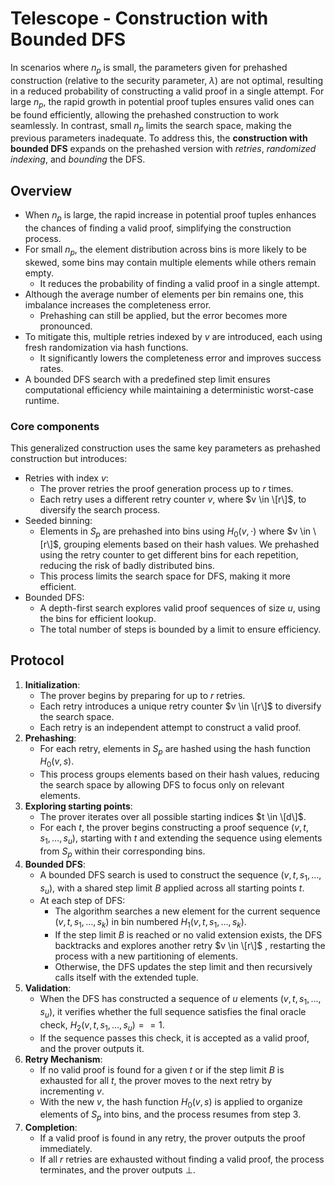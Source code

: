 # Telescope - Construction with Bounded DFS

In scenarios where $n_p$ is small, the parameters given for prehashed construction (relative to the security parameter, $\lambda$) are not optimal, resulting in a reduced probability of constructing a valid proof in a single attempt.
For large $n_p$, the rapid growth in potential proof tuples ensures valid ones can be found efficiently, allowing the prehashed construction to work seamlessly.
In contrast, small $n_p$ limits the search space, making the previous parameters inadequate.
To address this, the **construction with bounded DFS** expands on the prehashed version with *retries*, *randomized indexing*, and *bounding* the DFS.

## Overview
- When $n_p$ is large, the rapid increase in potential proof tuples enhances the chances of finding a valid proof, simplifying the construction process.
- For small $n_p$, the element distribution across bins is more likely to be skewed, some bins may contain multiple elements while others remain empty.
  - It reduces the probability of finding a valid proof in a single attempt.
- Although the average number of elements per bin remains one, this imbalance increases the completeness error. 
  - Prehashing can still be applied, but the error becomes more pronounced.
- To mitigate this, multiple retries indexed by $v$ are introduced, each using fresh randomization via hash functions. 
  - It significantly lowers the completeness error and improves success rates.
- A bounded DFS search with a predefined step limit ensures computational efficiency while maintaining a deterministic worst-case runtime.

### Core components
This generalized construction uses the same key parameters as prehashed construction but introduces:
- Retries with index $v$: 
  - The prover retries the proof generation process up to $r$ times.
  - Each retry uses a different retry counter $v$, where $v \in \[r\]$, to diversify the search process.
- Seeded binning:
  - Elements in $S_p$ are prehashed into bins using $H_0(v, \cdot)$ where $v \in \[r\]$, grouping elements based on their hash values. We prehashed using the retry counter to get different bins for each repetition, reducing the risk of badly distributed bins.
  - This process limits the search space for DFS, making it more efficient.
- Bounded DFS:
  - A depth-first search explores valid proof sequences of size $u$, using the bins for efficient lookup.
  - The total number of steps is bounded by a limit to ensure efficiency.

## Protocol
1. **Initialization**:
   - The prover begins by preparing for up to $r$ retries. 
   - Each retry introduces a unique retry counter $v \in \[r\]$ to diversify the search space.
   - Each retry is an independent attempt to construct a valid proof.
2. **Prehashing**:
   - For each retry, elements in $S_p$ are hashed using the hash function $H_0(v, s)$.
   - This process groups elements based on their hash values, reducing the search space by allowing DFS to focus only on relevant elements.
3. **Exploring starting points**:
   - The prover iterates over all possible starting indices $t \in \[d\]$.
   - For each $t$, the prover begins constructing a proof sequence $(v, t, s_1, \ldots, s_u)$, starting with $t$ and extending the sequence using elements from $S_p$ within their corresponding bins.
4. **Bounded DFS**:
   - A bounded DFS search is used to construct the sequence $(v, t, s_1, \ldots, s_u)$, with a shared step limit $B$ applied across all starting points $t$.
   - At each step of DFS:
     - The algorithm searches a new element for the current sequence $(v, t, s_1, \ldots, s_k)$ in bin numbered $H_1(v, t, s_1, \ldots, s_k)$.
     - If the step limit $B$ is reached or no valid extension exists, the DFS backtracks and explores another retry $v \in \[r\]$ , restarting the process with a new partitioning of elements. 
     - Otherwise, the DFS updates the step limit and then recursively calls itself with the extended tuple.
5. **Validation**:
   - When the DFS has constructed a sequence of $u$ elements $(v, t, s_1, \ldots, s_u)$, it verifies whether the full sequence satisfies the final oracle check, $H_2(v, t, s_1, \ldots, s_u) == 1$.
   - If the sequence passes this check, it is accepted as a valid proof, and the prover outputs it.
6. **Retry Mechanism**:
   - If no valid proof is found for a given $t$ or if the step limit $B$ is exhausted for all $t$, the prover moves to the next retry by incrementing $v$.
   - With the new $v$, the hash function $H_0(v, s)$ is applied to organize elements of $S_p$ into bins, and the process resumes from step 3.
7. **Completion**:
   - If a valid proof is found in any retry, the prover outputs the proof immediately.
   - If all $r$ retries are exhausted without finding a valid proof, the process terminates, and the prover outputs $\bot$.
